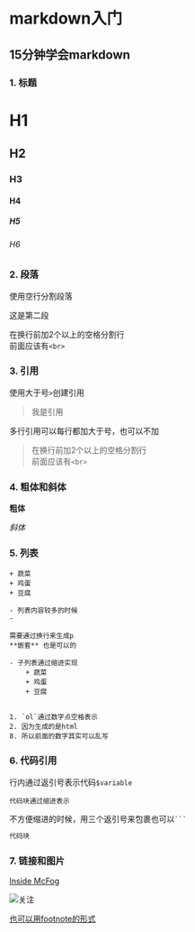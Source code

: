 markdown入门
===========

15分钟学会markdown
---

### 1. 标题

# H1
## H2
### H3
#### H4
##### H5
###### H6


### 2. 段落

使用空行分割段落

这是第二段

在换行前加2个以上的空格分割行  
前面应该有`<br>`

### 3. 引用 ###

使用大于号`>`创建引用

> 我是引用

多行引用可以每行都加大于号，也可以不加

> 在换行前加2个以上的空格分割行  
> 前面应该有`<br>`

### 4. 粗体和斜体

**粗体**

*斜体*

### 5. 列表

    + 蔬菜
    + 鸡蛋
    + 豆腐

    - 列表内容较多的时候
    - 

    需要通过换行来生成p  
    **嵌套** 也是可以的

    - 子列表通过缩进实现
        + 蔬菜
        + 鸡蛋
        + 豆腐


    1. `ol`通过数字点空格表示
    2. 因为生成的是html
    8. 所以前面的数字其实可以乱写

### 6. 代码引用

行内通过返引号表示代码`$variable`

    代码块通过缩进表示

不方便缩进的时候，用三个返引号来包裹也可以<code>```</code>

```php
代码块
```

### 7. 链接和图片

[Inside McFog](http://inside.mcfog.wang/ "title")

![关注](http://inside.mcfog.wang/img/2014-q1/qrcode.jpg)

[也可以用footnote的形式][1]

[1]: http://inside.mcfog.wang/
